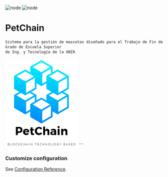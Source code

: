 ![node](https://img.shields.io/badge/NodeJS-%3E%208.9.0-green&style=plastic) ![node](https://img.shields.io/badge/Bootstrap-%20ver.4-&style=plastic?labelColor=#8934d9)

# PetChain
```
Sistema para la gestión de mascotas diseñado para el Trabajo de Fin de Grado de Escuela Superior
de Ing. y Tecnología de la UNIR
```
<img src="./public/img/logo_2.png" />
```

### Customize configuration
See [Configuration Reference](https://cli.vuejs.org/config/).

